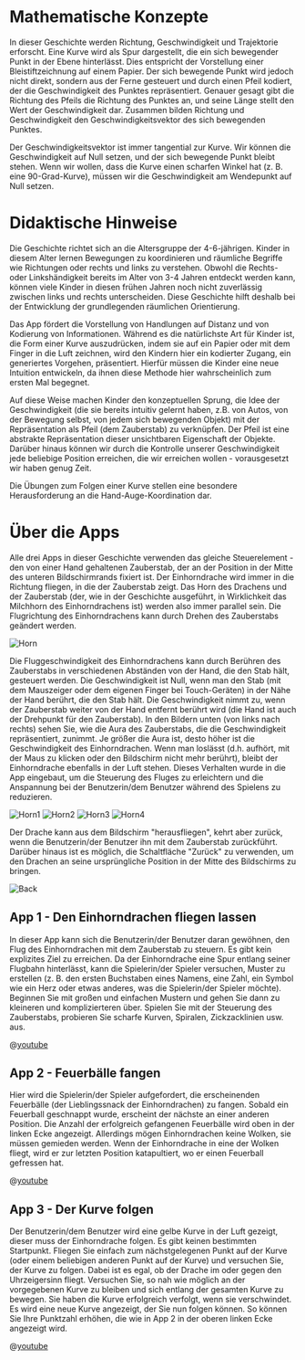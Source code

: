 # Mathematische Konzepte
In dieser Geschichte werden Richtung, Geschwindigkeit und Trajektorie erforscht. Eine Kurve wird als Spur dargestellt, die ein sich bewegender Punkt in der Ebene hinterlässt. Dies entspricht der Vorstellung einer Bleistiftzeichnung auf einem Papier. Der sich bewegende Punkt wird jedoch nicht direkt, sondern aus der Ferne gesteuert und durch einen Pfeil kodiert, der die Geschwindigkeit des Punktes repräsentiert. Genauer gesagt gibt die Richtung des Pfeils die Richtung des Punktes an, und seine Länge stellt den Wert der Geschwindigkeit dar. Zusammen bilden Richtung und Geschwindigkeit den Geschwindigkeitsvektor des sich bewegenden Punktes.

Der Geschwindigkeitsvektor ist immer tangential zur Kurve. Wir können die Geschwindigkeit auf Null setzen, und der sich bewegende Punkt bleibt stehen. Wenn wir wollen, dass die Kurve einen scharfen Winkel hat (z. B. eine 90-Grad-Kurve), müssen wir die Geschwindigkeit am Wendepunkt auf Null setzen.

# Didaktische Hinweise
Die Geschichte richtet sich an die Altersgruppe der 4-6-jährigen. Kinder in diesem Alter lernen Bewegungen zu koordinieren und räumliche Begriffe wie Richtungen oder rechts und links zu verstehen. Obwohl die Rechts- oder Linkshändigkeit bereits im Alter von 3-4 Jahren entdeckt werden kann, können viele Kinder in diesen frühen Jahren noch nicht zuverlässig zwischen links und rechts unterscheiden. Diese Geschichte hilft deshalb bei der Entwicklung der grundlegenden räumlichen Orientierung.

Das App fördert die Vorstellung von Handlungen auf Distanz und von Kodierung von Informationen. Während es die natürlichste Art für Kinder ist, die Form einer Kurve auszudrücken, indem sie auf ein Papier oder mit dem Finger in die Luft zeichnen, wird den Kindern hier ein kodierter Zugang, ein generiertes Vorgehen, präsentiert. Hierfür müssen die Kinder eine neue Intuition entwickeln, da ihnen diese Methode hier wahrscheinlich zum ersten Mal begegnet.

Auf diese Weise machen Kinder den konzeptuellen Sprung, die Idee der Geschwindigkeit (die sie bereits intuitiv gelernt haben, z.B. von Autos, von der Bewegung selbst, von jedem sich bewegenden Objekt) mit der Repräsentation als Pfeil (dem Zauberstab) zu verknüpfen. Der Pfeil ist eine abstrakte Repräsentation dieser unsichtbaren Eigenschaft der Objekte. Darüber hinaus können wir durch die Kontrolle unserer Geschwindigkeit jede beliebige Position erreichen, die wir erreichen wollen - vorausgesetzt wir haben genug Zeit.

Die Übungen zum Folgen einer Kurve stellen eine besondere Herausforderung an die Hand-Auge-Koordination dar.

# Über die Apps
Alle drei Apps in dieser Geschichte verwenden das gleiche Steuerelement - den von einer Hand gehaltenen Zauberstab, der an der Position in der Mitte des unteren Bildschirmrands fixiert ist. Der Einhorndrache wird immer in die Richtung fliegen, in die der Zauberstab zeigt. Das Horn des Drachens und der Zauberstab (der, wie in der Geschichte ausgeführt, in Wirklichkeit das Milchhorn des Einhorndrachens ist) werden also immer parallel sein. Die Flugrichtung des Einhorndrachens kann durch Drehen des Zauberstabs geändert werden.

![Horn](/stories/fire-1/img/_align-center_/horn.png)

Die Fluggeschwindigkeit des Einhorndrachens kann durch Berühren des Zauberstabs in verschiedenen Abständen von der Hand, die den Stab hält, gesteuert werden. Die Geschwindigkeit ist Null, wenn man den Stab (mit dem Mauszeiger oder dem eigenen Finger bei Touch-Geräten) in der Nähe der Hand berührt, die den Stab hält. Die Geschwindigkeit nimmt zu, wenn der Zauberstab weiter von der Hand entfernt berührt wird (die Hand ist auch der Drehpunkt für den Zauberstab). In den Bildern unten (von links nach rechts) sehen Sie, wie die Aura des Zauberstabs, die die Geschwindigkeit repräsentiert, zunimmt. Je größer die Aura ist, desto höher ist die Geschwindigkeit des Einhorndrachen. Wenn man loslässt (d.h. aufhört, mit der Maus zu klicken oder den Bildschirm nicht mehr berührt), bleibt der Einhorndrache ebenfalls in der Luft stehen. Dieses Verhalten wurde in die App eingebaut, um die Steuerung des Fluges zu erleichtern und die Anspannung bei der Benutzerin/dem Benutzer während des Spielens zu reduzieren.

![Horn1](/stories/fire-1/img/horn1.png)
![Horn2](/stories/fire-1/img/horn2.png)
![Horn3](/stories/fire-1/img/horn3.png)
![Horn4](/stories/fire-1/img/horn4.png)

Der Drache kann aus dem Bildschirm "herausfliegen", kehrt aber zurück, wenn die Benutzerin/der Benutzer ihn mit dem Zauberstab zurückführt. Darüber hinaus ist es möglich, die Schaltfläche "Zurück" zu verwenden, um den Drachen an seine ursprüngliche Position in der Mitte des Bildschirms zu bringen.

![Back](/stories/fire-1/img/_align-center_/back_de.png)

## App 1 - Den Einhorndrachen fliegen lassen

In dieser App kann sich die Benutzerin/der Benutzer daran gewöhnen, den Flug des Einhorndrachen mit dem Zauberstab zu steuern. Es gibt kein explizites Ziel zu erreichen. Da der Einhorndrache eine Spur entlang seiner Flugbahn hinterlässt, kann die Spielerin/der Spieler versuchen, Muster zu erstellen (z. B. den ersten Buchstaben eines Namens, eine Zahl, ein Symbol wie ein Herz oder etwas anderes, was die Spielerin/der Spieler möchte). Beginnen Sie mit großen und einfachen Mustern und gehen Sie dann zu kleineren und komplizierteren über. Spielen Sie mit der Steuerung des Zauberstabs, probieren Sie scharfe Kurven, Spiralen, Zickzacklinien usw. aus.

@[youtube](QQP_EywUcL4?_align-center_)

## App 2 - Feuerbälle fangen

Hier wird die Spielerin/der Spieler aufgefordert, die erscheinenden Feuerbälle (der Lieblingssnack der Einhorndrachen) zu fangen. Sobald ein Feuerball geschnappt wurde, erscheint der nächste an einer anderen Position. Die Anzahl der erfolgreich gefangenen Feuerbälle wird oben in der linken Ecke angezeigt. Allerdings mögen Einhorndrachen keine Wolken, sie müssen gemieden werden. Wenn der Einhorndrache in eine der Wolken fliegt, wird er zur letzten Position katapultiert, wo er einen Feuerball gefressen hat.

@[youtube](9gRPkL7sQH8?_align-center_)

## App 3 - Der Kurve folgen

Der Benutzerin/dem Benutzer wird eine gelbe Kurve in der Luft gezeigt, dieser muss der Einhorndrache folgen. Es gibt keinen bestimmten Startpunkt. Fliegen Sie einfach zum nächstgelegenen Punkt auf der Kurve (oder einem beliebigen anderen Punkt auf der Kurve) und versuchen Sie, der Kurve zu folgen. Dabei ist es egal, ob der Drache im oder gegen den Uhrzeigersinn fliegt. Versuchen Sie, so nah wie möglich an der vorgegebenen Kurve zu bleiben und sich entlang der gesamten Kurve zu bewegen. Sie haben die Kurve erfolgreich verfolgt, wenn sie verschwindet. Es wird eine neue Kurve angezeigt, der Sie nun folgen können. So können Sie Ihre Punktzahl erhöhen, die wie in App 2 in der oberen linken Ecke angezeigt wird.

@[youtube](9dz9j2j9c2I?_align-center_)
